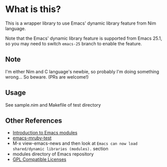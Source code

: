 # What is this?
This is a wrapper library to use Emacs' dynamic library feature from
Nim language.

Note that the Emacs' dynamic library feature is supported from Emacs
25.1, so you may need to switch `emacs-25` branch to enable the
feature.

## Note
I'm either Nim and C language's newbie, so probably I'm doing
something wrong... So beware. (PRs are welcome!)

## Usage
See sample.nim and Makefile of test directory

## Other References
- [Introduction to Emacs modules](http://diobla.info/blog-archive/modules-tut.html)
- [emacs-mruby-test](https://github.com/syohex/emacs-mruby-test)
- M-x view-emacs-news and then look at `Emacs can now load shared/dynamic libraries (modules).` section
- modules directory of Emacs repository
- [GPL Compatible Licenses](https://www.gnu.org/licenses/license-list.html#GPLCompatibleLicenses)
